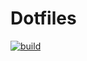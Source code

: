 # Dotfiles

[![build](https://www.github.com/dhruvmanila/dotfiles/workflows/build/badge.svg)](https://github.com/dhruvmanila/dotfiles/actions?query=workflow%3Abuild)
